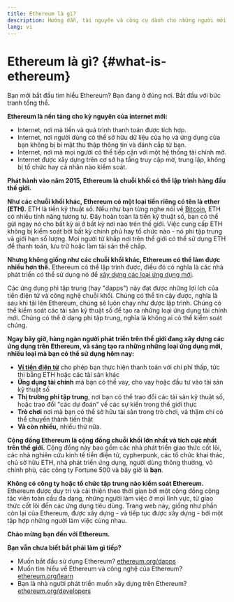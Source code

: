 ```yaml
---
title: Ethereum là gì?
description: Hướng dẫn, tài nguyên và công cụ dành cho những người mới làm quen với Ethereum.
lang: vi
---
```


# Ethereum là gì? {#what-is-ethereum}

Bạn mới bắt đầu tìm hiểu Ethereum? Bạn đang ở đúng nơi. Bắt đầu với bức tranh tổng thể.

**Ethereum là nền tảng cho kỷ nguyên của internet mới:**

- Internet, nơi mà tiền và quá trình thanh toán được tích hợp.
- Internet, nơi người dùng có thể sở hữu dữ liệu của họ và ứng dụng của bạn không bị bí mật thu thập thông tin và đánh cắp từ bạn.
- Internet, nơi mà mọi người có thể tiếp cận với một hệ thống tài chính mở.
- Internet được xây dựng trên cơ sở hạ tầng truy cập mở, trung lập, không bị tổ chức hay cá nhân nào kiểm soát.

**Phát hành vào năm 2015, Ethereum là chuỗi khối có thể lập trình hàng đầu thế giới.**

**Như các chuỗi khối khác, Ethereum có một loại tiền riêng có tên là ether (ETH).** ETH là tiền kỹ thuật số. Nếu như bạn từng nghe nói về [Bitcoin](http://bitcoin.org/), ETH có nhiều tính năng tương tự. Đây hoàn toàn là tiền kỹ thuật số, bạn có thể gửi ngay nó cho bất kỳ ai ở bất kỳ nơi nào trên thế giới. Việc cung cấp ETH không bị kiểm soát bởi bất kỳ chính phủ hay tổ chức nào - nó phi tập trung và giới hạn số lượng. Mọi người từ khắp nơi trên thế giới có thể sử dụng ETH để thanh toán, lưu trữ hoặc làm tài sản thế chấp.

**Nhưng không giống như các chuỗi khối khác, Ethereum có thể làm được nhiều hơn thế.** Ethereum có thể lập trình được, điều đó có nghĩa là các nhà phát triển có thể sử dụng nó để [xây dựng các loại ứng dụng mới](/vi/dapps/).

Các ứng dụng phi tập trung (hay "dapps") này đạt được những lợi ích của tiền điện tử và công nghệ chuỗi khối. Chúng có thể tin cậy được, nghĩa là sau khi tải lên Ethereum, chúng sẽ luôn chạy như được lập trình. Chúng có thể kiểm soát các tài sản kỹ thuật số để tạo ra những loại ứng dụng tài chính mới. Chúng có thể ở dạng phi tập trung, nghĩa là không ai có thể kiểm soát chúng.

**Ngay bây giờ, hàng ngàn người phát triển trên thế giới đang xây dựng các ứng dụng trên Ethereum, và sáng tạo ra những những loại ứng dụng mới, nhiều loại mà bạn có thể sử dụng hôm nay:**

- [**Ví tiền điện tử**](/vi/wallets/) cho phép bạn thực hiện thanh toán với chi phí thấp, tức thì bằng ETH hoặc các tài sản khác
- **Ứng dụng tài chính** mà bạn có thể vay, cho vay hoặc đầu tư vào tài sản kỹ thuật số
- **Thị trường phi tập trung**, nơi bạn có thể trao đổi các tài sản kỹ thuật số, hoặc trao đổi "các dự đoán" về các sự kiến trong thế giới thực
- **Trò chơi** nơi mà bạn có thể sở hữu tài sản trong trò chơi, và thậm chí có thể chuyển thành tiền thật
- **Và còn nhiều,** nhiều thứ nữa.

**Cộng đồng Ethereum là cộng đồng chuỗi khối lớn nhất và tích cực nhất trên thế giới.** Cộng đồng này bao gồm các nhà phát triển giao thức cốt lõi, các nhà nghiên cứu kinh tế tiền điện tử, cypherpunk, các tổ chức khai thác, chủ sở hữu ETH, nhà phát triển ứng dụng, người dùng thông thường, vô chính phủ, các công ty Fortune 500 và bây giờ là **bạn**.

**Không có công ty hoặc tổ chức tập trung nào kiểm soát Ethereum.** Ethereum được duy trì và cải thiện theo thời gian bởi một cộng đồng cộng tác viên toàn cầu đa dạng, những người làm việc ở mọi lĩnh vực, từ giao thức cốt lõi đến các ứng dụng tiêu dùng. Trang web này, giống như phần còn lại của Ethereum, được xây dựng - và tiếp tục được xây dựng - bởi một tập hợp những người làm việc cùng nhau.

**Chào mừng bạn đến với Ethereum.**

**Bạn vẫn chưa biết bắt phải làm gì tiếp?**

- Muốn bắt đầu sử dụng Ethereum? [ethereum.org/dapps](/vi/dapps/)
- Muốn tìm hiểu về Ethereum và công nghệ của Ethereum? [ethereum.org/learn](/vi/learn/)
- Bạn là nhà người phát triển muốn xây dựng trên Ethereum? [ethereum.org/developers](/vi/developers/)
